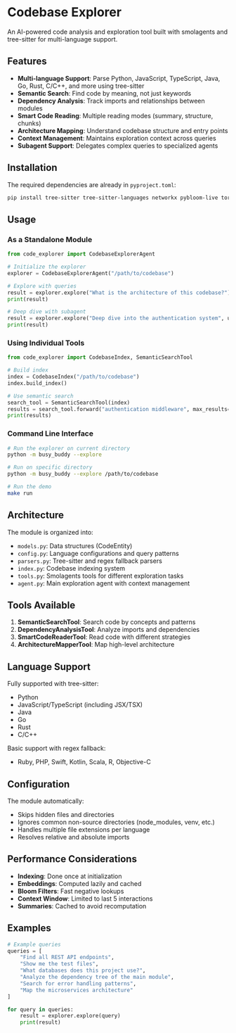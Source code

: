 # Codebase Explorer

An AI-powered code analysis and exploration tool built with smolagents and tree-sitter for multi-language support.

## Features

- **Multi-language Support**: Parse Python, JavaScript, TypeScript, Java, Go, Rust, C/C++, and more using tree-sitter
- **Semantic Search**: Find code by meaning, not just keywords
- **Dependency Analysis**: Track imports and relationships between modules
- **Smart Code Reading**: Multiple reading modes (summary, structure, chunks)
- **Architecture Mapping**: Understand codebase structure and entry points
- **Context Management**: Maintains exploration context across queries
- **Subagent Support**: Delegates complex queries to specialized agents

## Installation

The required dependencies are already in `pyproject.toml`:
```bash
pip install tree-sitter tree-sitter-languages networkx pybloom-live torch transformers
```

## Usage

### As a Standalone Module

```python
from code_explorer import CodebaseExplorerAgent

# Initialize the explorer
explorer = CodebaseExplorerAgent("/path/to/codebase")

# Explore with queries
result = explorer.explore("What is the architecture of this codebase?")
print(result)

# Deep dive with subagent
result = explorer.explore("Deep dive into the authentication system", use_subagent=True)
print(result)
```

### Using Individual Tools

```python
from code_explorer import CodebaseIndex, SemanticSearchTool

# Build index
index = CodebaseIndex("/path/to/codebase")
index.build_index()

# Use semantic search
search_tool = SemanticSearchTool(index)
results = search_tool.forward("authentication middleware", max_results=5)
print(results)
```

### Command Line Interface

```bash
# Run the explorer on current directory
python -m busy_buddy --explore

# Run on specific directory
python -m busy_buddy --explore /path/to/codebase

# Run the demo
make run
```

## Architecture

The module is organized into:

- `models.py`: Data structures (CodeEntity)
- `config.py`: Language configurations and query patterns
- `parsers.py`: Tree-sitter and regex fallback parsers
- `index.py`: Codebase indexing system
- `tools.py`: Smolagents tools for different exploration tasks
- `agent.py`: Main exploration agent with context management

## Tools Available

1. **SemanticSearchTool**: Search code by concepts and patterns
2. **DependencyAnalysisTool**: Analyze imports and dependencies
3. **SmartCodeReaderTool**: Read code with different strategies
4. **ArchitectureMapperTool**: Map high-level architecture

## Language Support

Fully supported with tree-sitter:
- Python
- JavaScript/TypeScript (including JSX/TSX)
- Java
- Go
- Rust
- C/C++

Basic support with regex fallback:
- Ruby, PHP, Swift, Kotlin, Scala, R, Objective-C

## Configuration

The module automatically:
- Skips hidden files and directories
- Ignores common non-source directories (node_modules, venv, etc.)
- Handles multiple file extensions per language
- Resolves relative and absolute imports

## Performance Considerations

- **Indexing**: Done once at initialization
- **Embeddings**: Computed lazily and cached
- **Bloom Filters**: Fast negative lookups
- **Context Window**: Limited to last 5 interactions
- **Summaries**: Cached to avoid recomputation

## Examples

```python
# Example queries
queries = [
    "Find all REST API endpoints",
    "Show me the test files",
    "What databases does this project use?",
    "Analyze the dependency tree of the main module",
    "Search for error handling patterns",
    "Map the microservices architecture"
]

for query in queries:
    result = explorer.explore(query)
    print(result)
```
